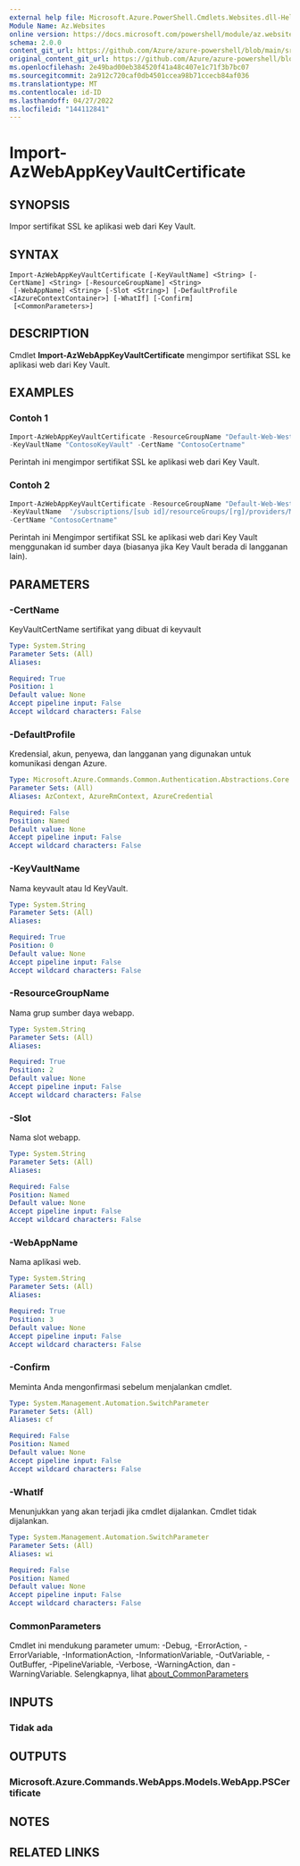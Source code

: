 ```yaml
---
external help file: Microsoft.Azure.PowerShell.Cmdlets.Websites.dll-Help.xml
Module Name: Az.Websites
online version: https://docs.microsoft.com/powershell/module/az.websites/import-AzWebAppKeyVaultCertificate
schema: 2.0.0
content_git_url: https://github.com/Azure/azure-powershell/blob/main/src/Websites/Websites/help/Import-AzWebAppKeyVaultCertificate.md
original_content_git_url: https://github.com/Azure/azure-powershell/blob/main/src/Websites/Websites/help/Import-AzWebAppKeyVaultCertificate.md
ms.openlocfilehash: 2e49bad00eb384520f41a48c407e1c71f3b7bc07
ms.sourcegitcommit: 2a912c720caf0db4501ccea98b71ccecb84af036
ms.translationtype: MT
ms.contentlocale: id-ID
ms.lasthandoff: 04/27/2022
ms.locfileid: "144112841"
---
```

# Import-AzWebAppKeyVaultCertificate

## SYNOPSIS
Impor sertifikat SSL ke aplikasi web dari Key Vault.

## SYNTAX

```
Import-AzWebAppKeyVaultCertificate [-KeyVaultName] <String> [-CertName] <String> [-ResourceGroupName] <String>
 [-WebAppName] <String> [-Slot <String>] [-DefaultProfile <IAzureContextContainer>] [-WhatIf] [-Confirm]
 [<CommonParameters>]
```

## DESCRIPTION
Cmdlet **Import-AzWebAppKeyVaultCertificate** mengimpor sertifikat SSL ke aplikasi web dari Key Vault.

## EXAMPLES

### Contoh 1
```powershell
Import-AzWebAppKeyVaultCertificate -ResourceGroupName "Default-Web-WestUS" -WebAppName "ContosoWebApp" 
-KeyVaultName "ContosoKeyVault" -CertName "ContosoCertname"
```

Perintah ini mengimpor sertifikat SSL ke aplikasi web dari Key Vault.

### Contoh 2
```powershell
Import-AzWebAppKeyVaultCertificate -ResourceGroupName "Default-Web-WestUS" -WebAppName "ContosoWebApp" 
-KeyVaultName  '/subscriptions/[sub id]/resourceGroups/[rg]/providers/Microsoft.KeyVault/vaults/[vault name]' 
-CertName "ContosoCertname"
```

Perintah ini Mengimpor sertifikat SSL ke aplikasi web dari Key Vault menggunakan id sumber daya (biasanya jika Key Vault berada di langganan lain).

## PARAMETERS

### -CertName
KeyVaultCertName sertifikat yang dibuat di keyvault

```yaml
Type: System.String
Parameter Sets: (All)
Aliases:

Required: True
Position: 1
Default value: None
Accept pipeline input: False
Accept wildcard characters: False
```

### -DefaultProfile
Kredensial, akun, penyewa, dan langganan yang digunakan untuk komunikasi dengan Azure.

```yaml
Type: Microsoft.Azure.Commands.Common.Authentication.Abstractions.Core.IAzureContextContainer
Parameter Sets: (All)
Aliases: AzContext, AzureRmContext, AzureCredential

Required: False
Position: Named
Default value: None
Accept pipeline input: False
Accept wildcard characters: False
```

### -KeyVaultName
Nama keyvault atau Id KeyVault.

```yaml
Type: System.String
Parameter Sets: (All)
Aliases:

Required: True
Position: 0
Default value: None
Accept pipeline input: False
Accept wildcard characters: False
```

### -ResourceGroupName
Nama grup sumber daya webapp.

```yaml
Type: System.String
Parameter Sets: (All)
Aliases:

Required: True
Position: 2
Default value: None
Accept pipeline input: False
Accept wildcard characters: False
```

### -Slot
Nama slot webapp.

```yaml
Type: System.String
Parameter Sets: (All)
Aliases:

Required: False
Position: Named
Default value: None
Accept pipeline input: False
Accept wildcard characters: False
```

### -WebAppName
Nama aplikasi web.

```yaml
Type: System.String
Parameter Sets: (All)
Aliases:

Required: True
Position: 3
Default value: None
Accept pipeline input: False
Accept wildcard characters: False
```

### -Confirm
Meminta Anda mengonfirmasi sebelum menjalankan cmdlet.

```yaml
Type: System.Management.Automation.SwitchParameter
Parameter Sets: (All)
Aliases: cf

Required: False
Position: Named
Default value: None
Accept pipeline input: False
Accept wildcard characters: False
```

### -WhatIf
Menunjukkan yang akan terjadi jika cmdlet dijalankan.
Cmdlet tidak dijalankan.

```yaml
Type: System.Management.Automation.SwitchParameter
Parameter Sets: (All)
Aliases: wi

Required: False
Position: Named
Default value: None
Accept pipeline input: False
Accept wildcard characters: False
```

### CommonParameters
Cmdlet ini mendukung parameter umum: -Debug, -ErrorAction, -ErrorVariable, -InformationAction, -InformationVariable, -OutVariable, -OutBuffer, -PipelineVariable, -Verbose, -WarningAction, dan -WarningVariable. Selengkapnya, lihat [about_CommonParameters](http://go.microsoft.com/fwlink/?LinkID=113216)

## INPUTS

### Tidak ada

## OUTPUTS

### Microsoft.Azure.Commands.WebApps.Models.WebApp.PSCertificate

## NOTES

## RELATED LINKS
